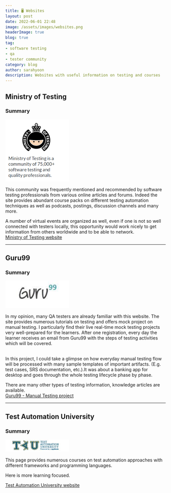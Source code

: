 ```yaml
---
title: 🖥️ Websites
layout: post
date: 2022-06-01 22:48
image: /assets/images/websites.png
headerImage: true
blog: true
tag:
- software testing
- qa
- tester community
category: blog
author: sarahyoon
description: Websites with useful information on testing and courses
---
```


## Ministry of Testing 

### Summary
<img src="/assets/images/ministryoftesting.PNG" width="200">
<p>This community was frequently mentioned and recommended by software testing professionals from various online articles and forums.
Indeed the site provides abundant course packs on different testing automation techniques as well as podcasts, postings, discussion channels and many more.</p>

A number of virtual events are organized as well, even if one is not so well connected with testers locally, this opportunity would work nicely to get information from others worldwide and to be able to network.
<br>[Ministry of Testing website](https://www.ministryoftesting.com/)

---

## Guru99

### Summary
<img src="/assets/images/guru99.jpg" width="200">   
<p>In my opinion, many QA testers are already familiar with this website. The site provides numerous tutorials on testing and offers mock project on manual testing.
I particularly find their live real-time mock testing projects very well-prepared for the learners. After one registration, every day the learner receives an email from Guru99 with the steps of testing activities which will be covered.</p>

<br>In this project, I could take a glimpse on how everyday manual testing flow will be processed with many sample templates of important artifacts. (E.g. test cases, SRS documentation, etc.).It was about a banking app for desktop and goes through the whole testing lifecycle phase by phase.</p>


There are many other types of testing information, knowledge articles are available.
<br>[Guru99 - Manual Testing project](https://user-images.githubusercontent.com/39444963/177168232-af98e2bd-f11f-42ac-a0bd-d5b3945ee654.png)

---

## Test Automation University

### Summary 
<img src="/assets/images/testautomationuni.JPG" width="200">
<p>This page provides numerous courses on test automation approaches with different frameworks and programming languages.</p>
Here is more learning focused.


[Test Automation University website](https://testautomationu.applitools.com/)


